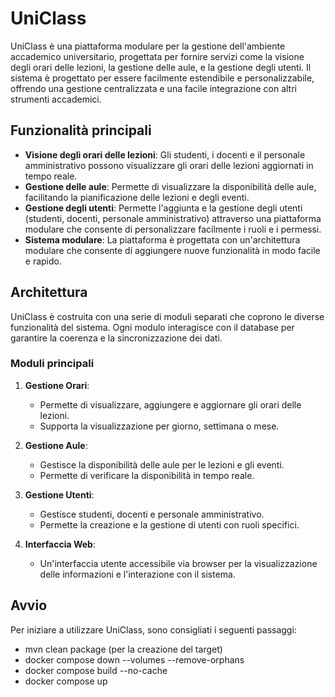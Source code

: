 # UniClass

UniClass è una piattaforma modulare per la gestione dell'ambiente accademico universitario, progettata per fornire servizi come la visione degli orari delle lezioni, la gestione delle aule, e la gestione degli utenti. Il sistema è progettato per essere facilmente estendibile e personalizzabile, offrendo una gestione centralizzata e una facile integrazione con altri strumenti accademici.

## Funzionalità principali

- **Visione degli orari delle lezioni**: Gli studenti, i docenti e il personale amministrativo possono visualizzare gli orari delle lezioni aggiornati in tempo reale.
- **Gestione delle aule**: Permette di visualizzare la disponibilità delle aule, facilitando la pianificazione delle lezioni e degli eventi.
- **Gestione degli utenti**: Permette l'aggiunta e la gestione degli utenti (studenti, docenti, personale amministrativo) attraverso una piattaforma modulare che consente di personalizzare facilmente i ruoli e i permessi.
- **Sistema modulare**: La piattaforma è progettata con un'architettura modulare che consente di aggiungere nuove funzionalità in modo facile e rapido.

## Architettura

UniClass è costruita con una serie di moduli separati che coprono le diverse funzionalità del sistema. Ogni modulo interagisce con il database per garantire la coerenza e la sincronizzazione dei dati.

### Moduli principali

1. **Gestione Orari**:
    - Permette di visualizzare, aggiungere e aggiornare gli orari delle lezioni.
    - Supporta la visualizzazione per giorno, settimana o mese.

2. **Gestione Aule**:
    - Gestisce la disponibilità delle aule per le lezioni e gli eventi.
    - Permette di verificare la disponibilità in tempo reale.

3. **Gestione Utenti**:
    - Gestisce studenti, docenti e personale amministrativo.
    - Permette la creazione e la gestione di utenti con ruoli specifici.

4. **Interfaccia Web**:
    - Un'interfaccia utente accessibile via browser per la visualizzazione delle informazioni e l'interazione con il sistema.


## Avvio

Per iniziare a utilizzare UniClass, sono consigliati i seguenti passaggi:

- mvn clean package (per la creazione del target)
- docker compose down --volumes --remove-orphans
- docker compose build --no-cache 
- docker compose up
